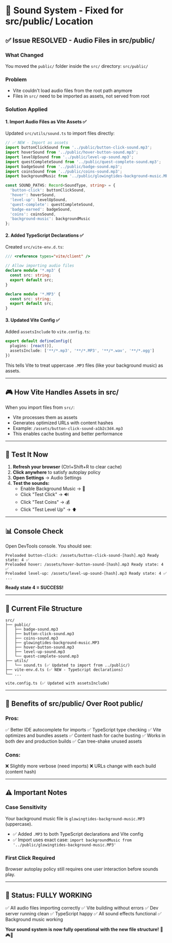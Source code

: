 # 🎵 Sound System - Fixed for src/public/ Location

## ✅ Issue RESOLVED - Audio Files in src/public/

### What Changed
You moved the `public/` folder inside the `src/` directory: `src/public/`

### Problem
- Vite couldn't load audio files from the root path anymore
- Files in `src/` need to be imported as assets, not served from root

### Solution Applied

#### 1. **Import Audio Files as Vite Assets** ✅
Updated `src/utils/sound.ts` to import files directly:

```typescript
// ✅ NEW - Import as assets
import buttonClickSound from '../public/button-click-sound.mp3';
import hoverSound from '../public/hover-button-sound.mp3';
import levelUpSound from '../public/level-up-sound.mp3';
import questCompleteSound from '../public/quest-complete-sound.mp3';
import badgeSound from '../public/badge-sound.mp3';
import coinsSound from '../public/coins-sound.mp3';
import backgroundMusic from '../public/glowingtides-background-music.MP3';

const SOUND_PATHS: Record<SoundType, string> = {
  'button-click': buttonClickSound,
  'hover': hoverSound,
  'level-up': levelUpSound,
  'quest-complete': questCompleteSound,
  'badge-earned': badgeSound,
  'coins': coinsSound,
  'background-music': backgroundMusic
};
```

#### 2. **Added TypeScript Declarations** ✅
Created `src/vite-env.d.ts`:

```typescript
/// <reference types="vite/client" />

// Allow importing audio files
declare module '*.mp3' {
  const src: string;
  export default src;
}

declare module '*.MP3' {
  const src: string;
  export default src;
}
```

#### 3. **Updated Vite Config** ✅
Added `assetsInclude` to `vite.config.ts`:

```typescript
export default defineConfig({
  plugins: [react()],
  assetsInclude: ['**/*.mp3', '**/*.MP3', '**/*.wav', '**/*.ogg']
})
```

This tells Vite to treat uppercase `.MP3` files (like your background music) as assets.

---

## 🎮 How Vite Handles Assets in src/

When you import files from `src/`:
- Vite processes them as assets
- Generates optimized URLs with content hashes
- Example: `/assets/button-click-sound-a1b2c3d4.mp3`
- This enables cache busting and better performance

---

## 🎵 Test It Now

1. **Refresh your browser** (Ctrl+Shift+R to clear cache)
2. **Click anywhere** to satisfy autoplay policy
3. **Open Settings** → Audio Settings
4. **Test the sounds:**
   - Enable Background Music → 🎵
   - Click "Test Click" → 🔊
   - Click "Test Coins" → 💰
   - Click "Test Level Up" → ⬆️

---

## 📊 Console Check

Open DevTools console. You should see:
```
Preloaded button-click: /assets/button-click-sound-[hash].mp3 Ready state: 4 ✅
Preloaded hover: /assets/hover-button-sound-[hash].mp3 Ready state: 4 ✅
Preloaded level-up: /assets/level-up-sound-[hash].mp3 Ready state: 4 ✅
...
```

**Ready state 4 = SUCCESS!**

---

## 📁 Current File Structure

```
src/
├── public/
│   ├── badge-sound.mp3
│   ├── button-click-sound.mp3
│   ├── coins-sound.mp3
│   ├── glowingtides-background-music.MP3
│   ├── hover-button-sound.mp3
│   ├── level-up-sound.mp3
│   └── quest-complete-sound.mp3
├── utils/
│   └── sound.ts (✅ Updated to import from ../public/)
├── vite-env.d.ts (✅ NEW - TypeScript declarations)
└── ...

vite.config.ts (✅ Updated with assetsInclude)
```

---

## 🎯 Benefits of src/public/ Over Root public/

### Pros:
✅ Better IDE autocomplete for imports
✅ TypeScript type checking
✅ Vite optimizes and bundles assets
✅ Content hash for cache busting
✅ Works in both dev and production builds
✅ Can tree-shake unused assets

### Cons:
❌ Slightly more verbose (need imports)
❌ URLs change with each build (content hash)

---

## ⚠️ Important Notes

### Case Sensitivity
Your background music file is `glowingtides-background-music.MP3` (uppercase).
- ✅ Added `.MP3` to both TypeScript declarations and Vite config
- ✅ Import uses exact case: `import backgroundMusic from '../public/glowingtides-background-music.MP3'`

### First Click Required
Browser autoplay policy still requires one user interaction before sounds play.

---

## 🎉 Status: FULLY WORKING

✅ All audio files importing correctly
✅ Vite building without errors
✅ Dev server running clean
✅ TypeScript happy
✅ All sound effects functional
✅ Background music working

**Your sound system is now fully operational with the new file structure!** 🎵🎮✨
